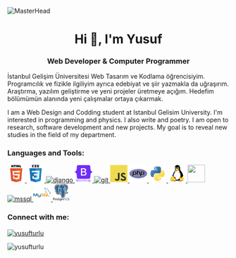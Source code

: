 ![MasterHead](https://wallpaperaccess.com/full/2671300.jpg)
<h1 align="center">Hi 👋, I'm Yusuf</h1>
<h3 align="center">Web Developer & Computer Programmer</h3>

<p>İstanbul Gelişim Üniversitesi Web Tasarım ve Kodlama öğrencisiyim. Programcılık ve fizikle ilgiliyim ayrıca edebiyat ve şiir yazmakla da uğraşırım. Araştırma, yazılım geliştirme ve yeni projeler üretmeye açığım. Hedefim bölümümün alanında yeni çalışmalar ortaya çıkarmak.


I am a Web Design and Codding student at Istanbul Gelisim University. I'm interested in programming and physics. I also write and poetry. I am open to research, software development and new projects. My goal is to reveal new studies in the field of my department.</p>

<h3 align="left">Languages and Tools:</h3>
<p align="left">
  <a href="https://www.w3.org/html/" target="_blank" rel="noreferrer"> <img src="https://raw.githubusercontent.com/devicons/devicon/master/icons/html5/html5-original-wordmark.svg" alt="html5" width="40" height="40"/> </a>
    <a href="https://www.w3schools.com/css/" target="_blank" rel="noreferrer"> <img src="https://raw.githubusercontent.com/devicons/devicon/master/icons/css3/css3-original-wordmark.svg" alt="css3" width="40" height="40"/> </a> 
   <a href="https://www.djangoproject.com/" target="_blank" rel="noreferrer"> <img src="https://cdn.worldvectorlogo.com/logos/django.svg" alt="django" width="40" height="40"/> </a> 
   <a href="https://getbootstrap.com" target="_blank" rel="noreferrer"> <img src="https://raw.githubusercontent.com/devicons/devicon/master/icons/bootstrap/bootstrap-plain-wordmark.svg" alt="bootstrap" width="40" height="40"/> </a> <a href="https://git-scm.com/" target="_blank" rel="noreferrer"> <img src="https://www.vectorlogo.zone/logos/git-scm/git-scm-icon.svg" alt="git" width="40" height="40"/> </a> <a href="https://developer.mozilla.org/en-US/docs/Web/JavaScript" target="_blank" rel="noreferrer"> <img src="https://raw.githubusercontent.com/devicons/devicon/master/icons/javascript/javascript-original.svg" alt="javascript" width="40" height="40"/> </a>  <a href="https://www.php.net" target="_blank" rel="noreferrer"> <img src="https://raw.githubusercontent.com/devicons/devicon/master/icons/php/php-original.svg" alt="php" width="40" height="40"/> </a>
   <a href="https://www.python.org" target="_blank" rel="noreferrer"> <img src="https://raw.githubusercontent.com/devicons/devicon/master/icons/python/python-original.svg" alt="python" width="40" height="40"/> </a> <a href="https://www.linux.org/" target="_blank" rel="noreferrer"> <img src="https://raw.githubusercontent.com/devicons/devicon/master/icons/linux/linux-original.svg" alt="linux" width="40" height="40"/> </a>
<img  width=40 height=40 src="https://www.startpage.com/av/proxy-image?piurl=https%3A%2F%2Fcdn0.iconfinder.com%2Fdata%2Ficons%2Fflat-round-system%2F512%2Flinux_mint-1024.png&sp=1734707475T9e3213effec16f299e326f83a595ac3c570b2f2f3929dc771524f5ad7ad0b6b7" /><a href="https://www.microsoft.com/en-us/sql-server" target="_blank" rel="noreferrer"> <img src="https://www.svgrepo.com/show/303229/microsoft-sql-server-logo.svg" alt="mssql" width="40" height="40"/> </a> <a href="https://www.mysql.com/" target="_blank" rel="noreferrer"> <img src="https://raw.githubusercontent.com/devicons/devicon/master/icons/mysql/mysql-original-wordmark.svg" alt="mysql" width="40" height="40"/> </a><a href="https://www.postgresql.org" target="_blank" rel="noreferrer"> <img src="https://raw.githubusercontent.com/devicons/devicon/master/icons/postgresql/postgresql-original-wordmark.svg" alt="postgresql" width="40" height="40"/> </a>
</p>

<h3 align="left">Connect with me:</h3>
<p align="left">
<a href="https://www.linkedin.com/in/yusuf-t-296635232/" target="blank"><img align="center" src="https://raw.githubusercontent.com/rahuldkjain/github-profile-readme-generator/master/src/images/icons/Social/linked-in-alt.svg" alt="yusufturlu" height="30" width="40" /></a>
</p>

<p><img align="left" src="https://github-readme-stats.vercel.app/api/top-langs?username=yusufturlu&show_icons=true&locale=en&layout=compact" alt="yusufturlu" /></p>
